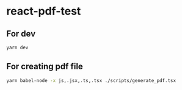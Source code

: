 # react-pdf-test

## For dev

```sh
yarn dev
```

## For creating pdf file

```sh
yarn babel-node -x js,.jsx,.ts,.tsx ./scripts/generate_pdf.tsx
```
